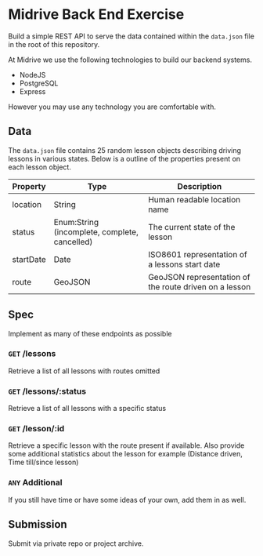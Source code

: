 # Midrive Back End Exercise

Build a simple REST API to serve the data contained within the `data.json` file in the root of this repository.

At Midrive we use the following technologies to build our backend systems.

- NodeJS
- PostgreSQL
- Express

However you may use any technology you are comfortable with.

## Data
The `data.json` file contains 25 random lesson objects describing driving lessons in various states.
Below is a outline of the properties present on each lesson object.

|Property  |Type       |Description|
|----------|-----------|-----------|
|location  |String     |Human readable location name|
|status    |Enum:String (incomplete, complete, cancelled)|The current state of the lesson|
|startDate |Date       |ISO8601 representation of a lessons start date|
|route     |GeoJSON    |GeoJSON representation of the route driven on a lesson|

## Spec
Implement as many of these endpoints as possible

### `GET` /lessons
Retrieve a list of all lessons with routes omitted
### `GET` /lessons/:status
Retrieve a list of all lessons with a specific status
### `GET` /lesson/:id
Retrieve a specific lesson with the route present if available. Also provide some additional statistics about the lesson for example (Distance driven, Time till/since lesson)

### `ANY` Additional
If you still have time or have some ideas of your own, add them in as well.

## Submission

Submit via private repo or project archive.
